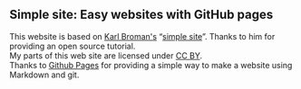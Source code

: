 ## Simple site: Easy websites with GitHub pages


This website is based on [Karl Broman's](https://github.com/kbroman) &ldquo;[simple site](https://github.com/kbroman/simple_site)&rdquo;. Thanks to him for providing an open source tutorial.
</br>
My parts of this web site are licensed under
[CC BY](https://creativecommons.org/licenses/by/3.0/).
</br>
Thanks to [Github Pages](https://pages.github.com) for providing a simple way to make a website using Markdown and git.



